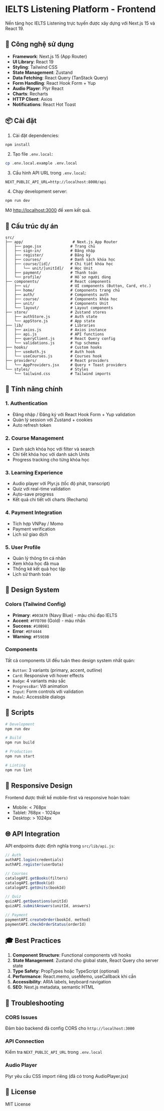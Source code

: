 # IELTS Listening Platform - Frontend

Nền tảng học IELTS Listening trực tuyến được xây dựng với Next.js 15 và React 19.

## 🚀 Công nghệ sử dụng

- **Framework**: Next.js 15 (App Router)
- **UI Library**: React 19
- **Styling**: Tailwind CSS
- **State Management**: Zustand
- **Data Fetching**: React Query (TanStack Query)
- **Form Handling**: React Hook Form + Yup
- **Audio Player**: Plyr React
- **Charts**: Recharts
- **HTTP Client**: Axios
- **Notifications**: React Hot Toast

## 📦 Cài đặt

1. Cài đặt dependencies:
```bash
npm install
```

2. Tạo file `.env.local`:
```bash
cp .env.local.example .env.local
```

3. Cấu hình API URL trong `.env.local`:
```env
NEXT_PUBLIC_API_URL=http://localhost:8000/api
```

4. Chạy development server:
```bash
npm run dev
```

Mở [http://localhost:3000](http://localhost:3000) để xem kết quả.

## 🎨 Cấu trúc dự án

```
src/
├── app/                      # Next.js App Router
│   ├── page.jsx             # Trang chủ
│   ├── sign-in/             # Đăng nhập
│   ├── register/            # Đăng ký
│   ├── courses/             # Danh sách khóa học
│   ├── course/[id]/         # Chi tiết khóa học
│   │   └── unit/[unitId]/   # Học Unit
│   ├── payment/             # Thanh toán
│   └── profile/             # Hồ sơ người dùng
├── components/              # React components
│   ├── ui/                  # UI components (Button, Card, etc.)
│   ├── home/                # Components trang chủ
│   ├── auth/                # Components auth
│   ├── course/              # Components khóa học
│   ├── unit/                # Components Unit
│   └── layout/              # Layout components
├── store/                   # Zustand stores
│   ├── authStore.js         # Auth state
│   └── appStore.js          # App state
├── lib/                     # Libraries
│   ├── axios.js             # Axios instance
│   ├── api.js               # API functions
│   ├── queryClient.js       # React Query config
│   └── validations.js       # Yup schemas
├── hooks/                   # Custom hooks
│   ├── useAuth.js           # Auth hook
│   └── useCourses.js        # Courses hook
├── providers/               # React providers
│   └── AppProviders.jsx     # Query + Toast providers
└── styles/                  # Styles
    └── tailwind.css         # Tailwind imports
```

## 🎯 Tính năng chính

### 1. Authentication
- Đăng nhập / Đăng ký với React Hook Form + Yup validation
- Quản lý session với Zustand + cookies
- Auto refresh token

### 2. Course Management
- Danh sách khóa học với filter và search
- Chi tiết khóa học với danh sách Units
- Progress tracking cho từng khóa học

### 3. Learning Experience
- Audio player với Plyr.js (tốc độ phát, transcript)
- Quiz với real-time validation
- Auto-save progress
- Kết quả chi tiết với charts (Recharts)

### 4. Payment Integration
- Tích hợp VNPay / Momo
- Payment verification
- Lịch sử giao dịch

### 5. User Profile
- Quản lý thông tin cá nhân
- Xem khóa học đã mua
- Thống kê kết quả học tập
- Lịch sử thanh toán

## 🎨 Design System

### Colors (Tailwind Config)
- **Primary**: `#003A70` (Navy Blue) - màu chủ đạo IELTS
- **Accent**: `#FFD700` (Gold) - màu nhấn
- **Success**: `#10B981`
- **Error**: `#EF4444`
- **Warning**: `#F59E0B`

### Components
Tất cả components UI đều tuân theo design system nhất quán:
- `Button`: 3 variants (primary, accent, outline)
- `Card`: Responsive với hover effects
- `Badge`: 4 variants màu sắc
- `ProgressBar`: Với animation
- `Input`: Form controls với validation
- `Modal`: Accessible dialogs

## 🔧 Scripts

```bash
# Development
npm run dev

# Build
npm run build

# Production
npm run start

# Linting
npm run lint
```

## 📱 Responsive Design

Frontend được thiết kế mobile-first và responsive hoàn toàn:
- Mobile: < 768px
- Tablet: 768px - 1024px
- Desktop: > 1024px

## 🌐 API Integration

API endpoints được định nghĩa trong `src/lib/api.js`:

```javascript
// Auth
authAPI.login(credentials)
authAPI.register(userData)

// Courses
catalogAPI.getBooks(filters)
catalogAPI.getBook(id)
catalogAPI.getUnits(bookId)

// Quiz
quizAPI.getQuestions(unitId)
quizAPI.submitAnswers(unitId, answers)

// Payment
paymentAPI.createOrder(bookId, method)
paymentAPI.checkOrderStatus(orderId)
```

## 🎓 Best Practices

1. **Component Structure**: Functional components với hooks
2. **State Management**: Zustand cho global state, React Query cho server state
3. **Type Safety**: PropTypes hoặc TypeScript (optional)
4. **Performance**: React.memo, useMemo, useCallback khi cần
5. **Accessibility**: ARIA labels, keyboard navigation
6. **SEO**: Next.js metadata, semantic HTML

## 🐛 Troubleshooting

### CORS Issues
Đảm bảo backend đã config CORS cho `http://localhost:3000`

### API Connection
Kiểm tra `NEXT_PUBLIC_API_URL` trong `.env.local`

### Audio Player
Plyr yêu cầu CSS import riêng (đã có trong AudioPlayer.jsx)

## 📄 License

MIT License

